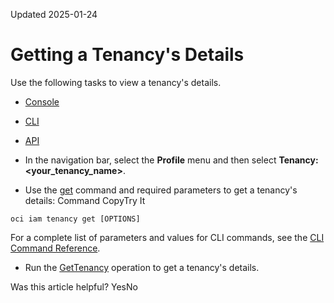 Updated 2025-01-24
# Getting a Tenancy's Details
Use the following tasks to view a tenancy's details.
  * [Console](https://docs.oracle.com/en-us/iaas/Content/Identity/tenancy/Viewing_the_Tenancy_Details_Page.htm)
  * [CLI](https://docs.oracle.com/en-us/iaas/Content/Identity/tenancy/Viewing_the_Tenancy_Details_Page.htm)
  * [API](https://docs.oracle.com/en-us/iaas/Content/Identity/tenancy/Viewing_the_Tenancy_Details_Page.htm)


  * In the navigation bar, select the **Profile** menu and then select **Tenancy: <your_tenancy_name>**.
  * Use the [get](https://docs.oracle.com/iaas/tools/oci-cli/latest/oci_cli_docs/cmdref/iam/tenancy/get.html) command and required parameters to get a tenancy's details:
Command
CopyTry It
```
oci iam tenancy get [OPTIONS]
```

For a complete list of parameters and values for CLI commands, see the [CLI Command Reference](https://docs.oracle.com/iaas/tools/oci-cli/latest).
  * Run the [GetTenancy](https://docs.oracle.com/iaas/api/#/en/identity/latest/Tenancy/GetTenancy) operation to get a tenancy's details.


Was this article helpful?
YesNo

